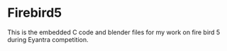 # Firebird5
This is the embedded C code and blender files for my work on fire bird 5 during Eyantra competition.

